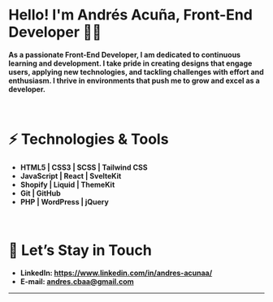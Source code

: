 # Hello! I'm Andrés Acuña, Front-End Developer 👋🏻


**As a passionate Front-End Developer, I am dedicated to continuous learning and development. I take pride in creating designs that engage users, applying new technologies, and tackling challenges with effort and enthusiasm. I thrive in environments that push me to grow and excel as a developer.**

&nbsp;&nbsp;&nbsp;&nbsp;&nbsp;&nbsp;&nbsp;&nbsp;&nbsp;&nbsp;

 # ⚡ Technologies & Tools

* **HTML5 | CSS3 | SCSS | Tailwind CSS**
* **JavaScript | React | SvelteKit**
* **Shopify | Liquid | ThemeKit**
* **Git | GitHub**
* **PHP | WordPress | jQuery**

&nbsp;&nbsp;&nbsp;&nbsp;&nbsp;&nbsp;&nbsp;&nbsp;&nbsp;&nbsp;

 # 📱 Let’s Stay in Touch

- **LinkedIn: https://www.linkedin.com/in/andres-acunaa/**
- **E-mail: andres.cbaa@gmail.com**

---

